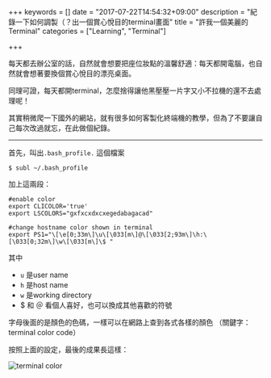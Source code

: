 +++
keywords = []
date = "2017-07-22T14:54:32+09:00"
description = "紀錄一下如何調製（？出一個賞心悅目的terminal畫面"
title = "許我一個美麗的Terminal"
categories = ["Learning", "Terminal"]

+++

每天都去辦公室的話，自然就會想要把座位妝點的溫馨舒適：每天都開電腦，也自然就會想著要換個賞心悅目的漂亮桌面。

同理可證，每天都開terminal，怎麼捨得讓他黑壓壓一片字又小不拉機的還不去處理呢！

其實稍微爬一下國外的網站，就有很多如何客製化終端機的教學，但為了不要讓自己每次改過就忘，在此做個紀錄。

---

首先，叫出`.bash_profile.` 這個檔案

```shell
$ subl ~/.bash_profile
```

加上這兩段：

```Shell
#enable color
export CLICOLOR='true'
export LSCOLORS="gxfxcxdxcxegedabagacad"

#change hostname color shown in terminal
export PS1="\[\e[0;33m\]\u\[\033[m\]@\[\033[2;93m\]\h:\[\033[0;32m\]\w\[\033[m\]\$ "
```

其中

* `u` 是user name
* `h` 是host name
* `w` 是working directory
* $ 和 ＠ 看個人喜好，也可以換成其他喜歡的符號

字母後面的是顏色的色碼，一樣可以在網路上查到各式各樣的顏色 （關鍵字：terminal color code）

按照上面的設定，最後的成果長這樣：

![terminal color](/img/201707-terminal-color.jpg)
